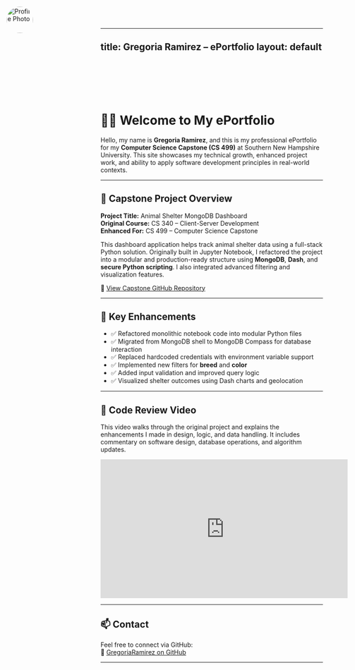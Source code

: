 
---
title: Gregoria Ramirez – ePortfolio
layout: default
---
<style>
  .top-left-photo {
    position: absolute;
    top: 15px;
    left: 15px;
    width: 60px;
    height: 60px;
    border-radius: 50%;
    z-index: 1000;
  }

  .top-space {
    padding-top: 80px;
  }
</style>

<img src="/assets/img/myphoto.jpg" alt="Profile Photo" class="top-left-photo">

<div class="top-space"></div>



# 👩‍💻 Welcome to My ePortfolio

Hello, my name is **Gregoria Ramirez**, and this is my professional ePortfolio for my **Computer Science Capstone (CS 499)** at Southern New Hampshire University. This site showcases my technical growth, enhanced project work, and ability to apply software development principles in real-world contexts.

---

## 📁 Capstone Project Overview

**Project Title:** Animal Shelter MongoDB Dashboard  
**Original Course:** CS 340 – Client-Server Development  
**Enhanced For:** CS 499 – Computer Science Capstone

This dashboard application helps track animal shelter data using a full-stack Python solution. Originally built in Jupyter Notebook, I refactored the project into a modular and production-ready structure using **MongoDB**, **Dash**, and **secure Python scripting**. I also integrated advanced filtering and visualization features.

🔗 [View Capstone GitHub Repository](https://github.com/GregoriaRamirez/CS-499-Capstone)

---

## 🚀 Key Enhancements

- ✅ Refactored monolithic notebook code into modular Python files
- ✅ Migrated from MongoDB shell to MongoDB Compass for database interaction
- ✅ Replaced hardcoded credentials with environment variable support
- ✅ Implemented new filters for **breed** and **color**
- ✅ Added input validation and improved query logic
- ✅ Visualized shelter outcomes using Dash charts and geolocation

---

## 🎥 Code Review Video

This video walks through the original project and explains the enhancements I made in design, logic, and data handling. It includes commentary on software design, database operations, and algorithm updates.

<iframe width="560" height="315" 
  src="https://www.youtube.com/embed/x1udKrsLDZQ" 
  title="AnimalShelter Code Review – CS 499 Capstone" 
  frameborder="0" allowfullscreen>
</iframe>

---

## 📫 Contact

 Feel free to connect via GitHub:  
🔗 [GregoriaRamirez on GitHub](https://github.com/GregoriaRamirez)

---

